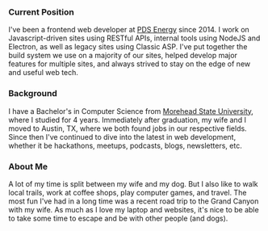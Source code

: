 ### Current Position
I've been a frontend web developer at [PDS Energy](https://pdsenergy.com) since 2014. I work on Javascript-driven sites using RESTful APIs, internal tools using NodeJS and Electron, as well as legacy sites using Classic ASP. I've put together the build system we use on a majority of our sites, helped develop major features for multiple sites, and always strived to stay on the edge of new and useful web tech.

### Background
I have a Bachelor's in Computer Science from [Morehead State University](https://moreheadstate.edu), where I studied for 4 years. Immediately after graduation, my wife and I moved to Austin, TX, where we both found jobs in our respective fields. Since then I've continued to dive into the latest in web development, whether it be hackathons, meetups, podcasts, blogs, newsletters, etc.

### About Me
A lot of my time is split between my wife and my dog. But I also like to walk local trails, work at coffee shops, play computer games, and travel. The most fun I've had in a long time was a recent road trip to the Grand Canyon with my wife. As much as I love my laptop and websites, it's nice to be able to take some time to escape and be with other people (and dogs).
